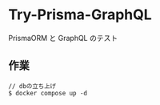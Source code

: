 # Try-Prisma-GraphQL

PrismaORM と GraphQL のテスト

## 作業

```shell
// dbの立ち上げ
$ docker compose up -d
```
